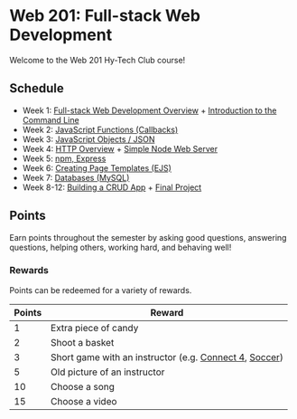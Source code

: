 # Web 201: Full-stack Web Development
Welcome to the Web 201 Hy-Tech Club course!

## Schedule
- Week 1: [Full-stack Web Development Overview](FullStackOverview/StudentDesc.md) + [Introduction to the Command Line](CommandLine/StudentDesc.md)
- Week 2: [JavaScript Functions (Callbacks)](JavaScriptFunctions/StudentDesc.md)
- Week 3: [JavaScript Objects / JSON](JavaScriptObjects/StudentDesc.md)
- Week 4: [HTTP Overview](HttpOverview/StudentDesc.md) + [Simple Node Web Server](SimpleNodeWebServer/StudentDesc.md)
- Week 5: [npm, Express](ExpressProjects/StudentDesc.md)
- Week 6: [Creating Page Templates (EJS)](EjsTemplates/StudentDesc.md)
- Week 7: [Databases (MySQL)](DatabasesOverview/StudentDesc.md)
- Week 8-12: [Building a CRUD App](FullCrudApp/CrudAppWalkthrough.md) + [Final Project](FinalProject/FinalProject.md)


## Points
Earn points throughout the semester by asking good questions, answering questions, helping others, working hard, and behaving well!

### Rewards
Points can be redeemed for a variety of rewards.

| Points | Reward |
| -- | -- |
| 1 | Extra piece of candy |
| 2 | Shoot a basket |
| 3 | Short game with an instructor (e.g. [Connect 4](https://www.mathsisfun.com/games/connect4.html), [Soccer](https://www.agame.com/game/1-on-1-soccer-classic)) |
| 5 | Old picture of an instructor |
| 10 | Choose a song |
| 15 | Choose a video |